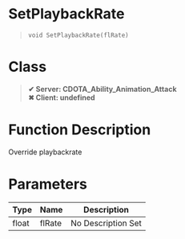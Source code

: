 # SetPlaybackRate
> `void SetPlaybackRate(flRate)`
# Class
> __✔ Server: CDOTA_Ability_Animation_Attack__  
> __✖ Client: undefined__  
# Function Description
Override playbackrate
# Parameters
Type|Name|Description
--|--|--
float|flRate|No Description Set
